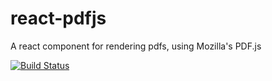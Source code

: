 # react-pdfjs
A react component for rendering pdfs, using Mozilla's PDF.js

[![Build Status](https://travis-ci.org/joshgagnon/react-pdfjs.svg)](https://travis-ci.org/joshgagnon/react-pdfjs)


